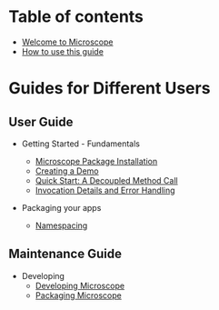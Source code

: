 # Table of contents

* [Welcome to Microscope](getting-started/Welcome.md)
* [How to use this guide](guides/HowToUseGuides.md)

# Guides for Different Users

## User Guide

* Getting Started - Fundamentals
  * [Microscope Package Installation](getting-started/Installation.md)
  * [Creating a Demo](getting-started/DemoSetup.md)
  * [Quick Start: A Decoupled Method Call](getting-started/DecoupledMethod.md)
  * [Invocation Details and Error Handling](getting-started/InvocationDetails.md)

* Packaging your apps
  * [Namespacing](packages/Namespaces.md)

## Maintenance Guide

* Developing
  * [Developing Microscope](app-maintenance/DevelopingMicroscope.md)
  * [Packaging Microscope](app-maintenance/PackagingMicroscope.md)




